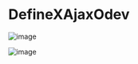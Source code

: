 # DefineXAjaxOdev

![image](https://github.com/user-attachments/assets/939f4af1-3a37-41f8-9d76-9b6e25353d44)

![image](https://github.com/user-attachments/assets/1c39dcad-33c7-42ce-b1e6-c5fbc313b756)


